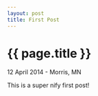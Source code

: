```yaml
---
layout: post
title: First Post
---
```


{{ page.title }}
================

<p class="meta">12 April 2014 - Morris, MN</p>

This is a super nify first post!
